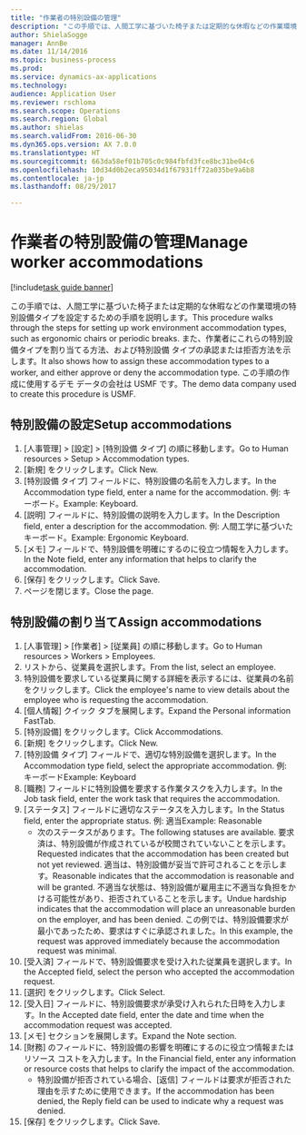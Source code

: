 ```yaml
--- 
title: "作業者の特別設備の管理"
description: "この手順では、人間工学に基づいた椅子または定期的な休暇などの作業環境の特別設備タイプを設定するための手順を説明します。"
author: ShielaSogge
manager: AnnBe
ms.date: 11/14/2016
ms.topic: business-process
ms.prod: 
ms.service: dynamics-ax-applications
ms.technology: 
audience: Application User
ms.reviewer: rschloma
ms.search.scope: Operations
ms.search.region: Global
ms.author: shielas
ms.search.validFrom: 2016-06-30
ms.dyn365.ops.version: AX 7.0.0
ms.translationtype: HT
ms.sourcegitcommit: 663da58ef01b705c0c984fbfd3fce8bc31be04c6
ms.openlocfilehash: 10d34d0b2eca95034d1f67931ff72a035be9a6b8
ms.contentlocale: ja-jp
ms.lasthandoff: 08/29/2017

---
```

# <a name="manage-worker-accommodations"></a><span data-ttu-id="7f609-103">作業者の特別設備の管理</span><span class="sxs-lookup"><span data-stu-id="7f609-103">Manage worker accommodations</span></span>

[!include[task guide banner](../../../includes/task-guide-banner.md)]

<span data-ttu-id="7f609-104">この手順では、人間工学に基づいた椅子または定期的な休暇などの作業環境の特別設備タイプを設定するための手順を説明します。</span><span class="sxs-lookup"><span data-stu-id="7f609-104">This procedure walks through the steps for setting up work environment accommodation types, such as ergonomic chairs or periodic breaks.</span></span> <span data-ttu-id="7f609-105">また、作業者にこれらの特別設備タイプを割り当てる方法、および特別設備 タイプの承認または拒否方法を示します。</span><span class="sxs-lookup"><span data-stu-id="7f609-105">It also shows how to assign these accommodation types to a worker, and either approve or deny the accommodation type.</span></span> <span data-ttu-id="7f609-106">この手順の作成に使用するデモ データの会社は USMF です。</span><span class="sxs-lookup"><span data-stu-id="7f609-106">The demo data company used to create this procedure is USMF.</span></span>


## <a name="setup-accommodations"></a><span data-ttu-id="7f609-107">特別設備の設定</span><span class="sxs-lookup"><span data-stu-id="7f609-107">Setup accommodations</span></span>
1. <span data-ttu-id="7f609-108">[人事管理] > [設定] > [特別設備 タイプ] の順に移動します。</span><span class="sxs-lookup"><span data-stu-id="7f609-108">Go to Human resources > Setup > Accommodation types.</span></span>
2. <span data-ttu-id="7f609-109">[新規] をクリックします。</span><span class="sxs-lookup"><span data-stu-id="7f609-109">Click New.</span></span>
3. <span data-ttu-id="7f609-110">[特別設備 タイプ] フィールドに、特別設備の名前を入力します。</span><span class="sxs-lookup"><span data-stu-id="7f609-110">In the Accommodation type field, enter a name for the accommodation.</span></span> <span data-ttu-id="7f609-111">例: キーボード。</span><span class="sxs-lookup"><span data-stu-id="7f609-111">Example: Keyboard.</span></span>
4. <span data-ttu-id="7f609-112">[説明] フィールドに、特別設備の説明を入力します。</span><span class="sxs-lookup"><span data-stu-id="7f609-112">In the Description field, enter a description for the accommodation.</span></span> <span data-ttu-id="7f609-113">例: 人間工学に基づいたキーボード。</span><span class="sxs-lookup"><span data-stu-id="7f609-113">Example: Ergonomic Keyboard.</span></span>
5. <span data-ttu-id="7f609-114">[メモ] フィールドで、特別設備を明確にするのに役立つ情報を入力します。</span><span class="sxs-lookup"><span data-stu-id="7f609-114">In the Note field, enter any information that helps to clarify the accommodation.</span></span>
6. <span data-ttu-id="7f609-115">[保存] をクリックします。</span><span class="sxs-lookup"><span data-stu-id="7f609-115">Click Save.</span></span>
7. <span data-ttu-id="7f609-116">ページを閉じます。</span><span class="sxs-lookup"><span data-stu-id="7f609-116">Close the page.</span></span>

## <a name="assign-accommodations"></a><span data-ttu-id="7f609-117">特別設備の割り当て</span><span class="sxs-lookup"><span data-stu-id="7f609-117">Assign accommodations</span></span>
1. <span data-ttu-id="7f609-118">[人事管理] > [作業者] > [従業員] の順に移動します。</span><span class="sxs-lookup"><span data-stu-id="7f609-118">Go to Human resources > Workers > Employees.</span></span>
2. <span data-ttu-id="7f609-119">リストから、従業員を選択します。</span><span class="sxs-lookup"><span data-stu-id="7f609-119">From the list, select an employee.</span></span>
3. <span data-ttu-id="7f609-120">特別設備を要求している従業員に関する詳細を表示するには、従業員の名前をクリックします。</span><span class="sxs-lookup"><span data-stu-id="7f609-120">Click the employee's name to view details about the employee who is requesting the accommodation.</span></span>
4. <span data-ttu-id="7f609-121">[個人情報] クイック タブを展開します。</span><span class="sxs-lookup"><span data-stu-id="7f609-121">Expand the Personal information FastTab.</span></span>
5. <span data-ttu-id="7f609-122">[特別設備] をクリックします。</span><span class="sxs-lookup"><span data-stu-id="7f609-122">Click Accommodations.</span></span>
6. <span data-ttu-id="7f609-123">[新規] をクリックします。</span><span class="sxs-lookup"><span data-stu-id="7f609-123">Click New.</span></span>
7. <span data-ttu-id="7f609-124">[特別設備 タイプ] フィールドで、適切な特別設備を選択します。</span><span class="sxs-lookup"><span data-stu-id="7f609-124">In the Accommodation type field, select the appropriate accommodation.</span></span> <span data-ttu-id="7f609-125">例: キーボード</span><span class="sxs-lookup"><span data-stu-id="7f609-125">Example: Keyboard</span></span>
8. <span data-ttu-id="7f609-126">[職務] フィールドに特別設備を要求する作業タスクを入力します。</span><span class="sxs-lookup"><span data-stu-id="7f609-126">In the Job task field, enter the work task that requires the accommodation.</span></span>
9. <span data-ttu-id="7f609-127">[ステータス] フィールドに適切なステータスを入力します。</span><span class="sxs-lookup"><span data-stu-id="7f609-127">In the Status field, enter the appropriate status.</span></span> <span data-ttu-id="7f609-128">例: 適当</span><span class="sxs-lookup"><span data-stu-id="7f609-128">Example: Reasonable</span></span>
    * <span data-ttu-id="7f609-129">次のステータスがあります。</span><span class="sxs-lookup"><span data-stu-id="7f609-129">The following statuses are available.</span></span> <span data-ttu-id="7f609-130">要求済は、特別設備が作成されているが校閲されていないことを示します。</span><span class="sxs-lookup"><span data-stu-id="7f609-130">Requested indicates that the accommodation has been created but not yet reviewed.</span></span> <span data-ttu-id="7f609-131">適当は、特別設備が妥当で許可されることを示します。</span><span class="sxs-lookup"><span data-stu-id="7f609-131">Reasonable indicates that the accommodation is reasonable and will be granted.</span></span> <span data-ttu-id="7f609-132">不適当な状態は、特別設備が雇用主に不適当な負担をかける可能性があり、拒否されていることを示します。</span><span class="sxs-lookup"><span data-stu-id="7f609-132">Undue hardship indicates that the accommodation will place an unreasonable burden on the employer, and has been denied.</span></span> <span data-ttu-id="7f609-133">この例では、特別設備要求が最小であったため、要求はすぐに承認されました。</span><span class="sxs-lookup"><span data-stu-id="7f609-133">In this example, the request was approved immediately because the accommodation request was minimal.</span></span>  
10. <span data-ttu-id="7f609-134">[受入済] フィールドで、特別設備要求を受け入れた従業員を選択します。</span><span class="sxs-lookup"><span data-stu-id="7f609-134">In the Accepted field, select the person who accepted the accommodation request.</span></span>
11. <span data-ttu-id="7f609-135">[選択] をクリックします。</span><span class="sxs-lookup"><span data-stu-id="7f609-135">Click Select.</span></span>
12. <span data-ttu-id="7f609-136">[受入日] フィールドに、特別設備要求が承受け入れられた日時を入力します。</span><span class="sxs-lookup"><span data-stu-id="7f609-136">In the Accepted date field, enter the date and time when the accommodation request was accepted.</span></span>
13. <span data-ttu-id="7f609-137">[メモ] セクションを展開します。</span><span class="sxs-lookup"><span data-stu-id="7f609-137">Expand the Note section.</span></span>
14. <span data-ttu-id="7f609-138">[財務] のフィールドに、特別設備の影響を明確にするのに役立つ情報またはリソース コストを入力します。</span><span class="sxs-lookup"><span data-stu-id="7f609-138">In the Financial field, enter any information or resource costs that helps to clarify the impact of the accommodation.</span></span>
    * <span data-ttu-id="7f609-139">特別設備が拒否されている場合、[返信] フィールドは要求が拒否された理由を示すために使用できます。</span><span class="sxs-lookup"><span data-stu-id="7f609-139">If the accommodation has been denied, the Reply field can be used to indicate why a request was denied.</span></span>  
15. <span data-ttu-id="7f609-140">[保存] をクリックします。</span><span class="sxs-lookup"><span data-stu-id="7f609-140">Click Save.</span></span>


